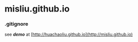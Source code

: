# misliu.github.io

### .gitignore <!--build-->

see ***demo*** at [http://huachaoliu.github.io](http://misliu.github.io)
